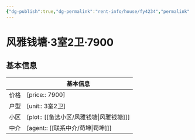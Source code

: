 ```yaml
---
{"dg-publish":true,"dg-permalink":"rent-info/house/fy4234","permalink":"/rent-info/house/fy4234/"}
---
```



# 风雅钱塘·3室2卫·7900

## 基本信息

|      | 基本信息                        |
| ---- | ------------------------------- |
| 价格 | [price:: 7900]     |
| 户型 | [unit:: 3室2卫]      |
| 小区 | [plot:: [[备选小区/风雅钱塘\|风雅钱塘]]]  |
| 中介 | [agent:: [[联系中介/苟坤\|苟坤]]] |

